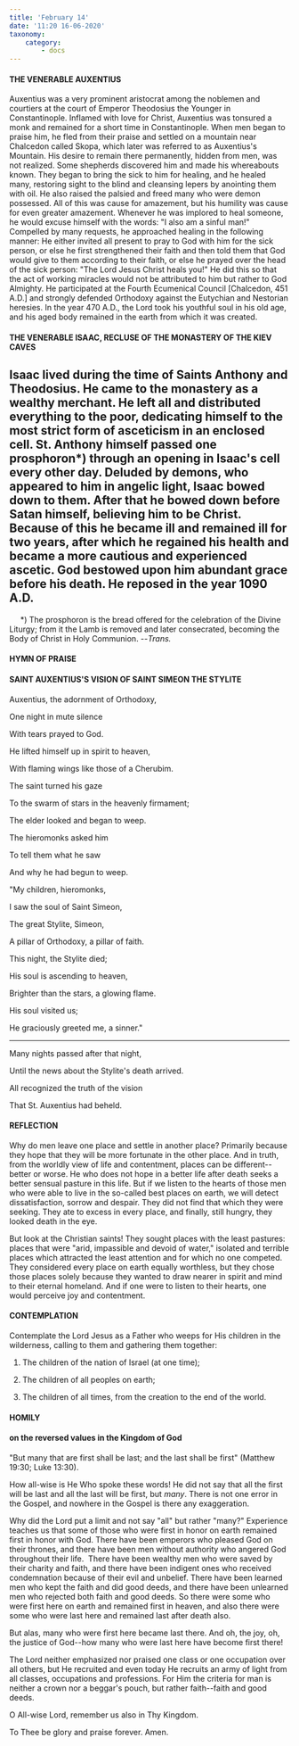```yaml
---
title: 'February 14'
date: '11:20 16-06-2020'
taxonomy:
    category:
        - docs
---
```


#### THE VENERABLE AUXENTIUS

Auxentius was a very prominent aristocrat among the noblemen and courtiers at the court of Emperor Theodosius the Younger in Constantinople. Inflamed with love for Christ, Auxentius was tonsured a monk and remained for a short time in Constantinople. When men began to praise him, he fled from their praise and settled on a mountain near Chalcedon called Skopa, which later was referred to as Auxentius's Mountain. His desire to remain there permanently, hidden from men, was not realized. Some shepherds discovered him and made his whereabouts known. They began to bring the sick to him for healing, and he healed many, restoring sight to the blind and cleansing lepers by anointing them with oil. He also raised the palsied and freed many who were demon possessed. All of this was cause for amazement, but his humility was cause for even greater amazement. Whenever he was implored to heal someone, he would excuse himself with the words: "I also am a sinful man!" Compelled by many requests, he approached healing in the following manner: He either invited all present to pray to God with him for the sick person, or else he first strengthened their faith and then told them that God would give to them according to their faith, or else he prayed over the head of the sick person: "The Lord Jesus Christ heals you!" He did this so that the act of working miracles would not be attributed to him but rather to God Almighty. He participated at the Fourth Ecumenical Council [Chalcedon, 451 A.D.] and strongly defended Orthodoxy against the Eutychian and Nestorian heresies. In the year 470 A.D., the Lord took his youthful soul in his old age, and his aged body remained in the earth from which it was created.

#### THE VENERABLE ISAAC, RECLUSE OF THE MONASTERY OF THE KIEV CAVES

Isaac lived during the time of Saints Anthony and Theodosius. He came to the monastery as a wealthy merchant. He left all and distributed everything to the poor, dedicating himself to the most strict form of asceticism in an enclosed cell. St. Anthony himself passed one prosphoron*) through an opening in Isaac's cell every other day. Deluded by demons, who appeared to him in angelic light, Isaac bowed down to them. After that he bowed down before Satan himself, believing him to be Christ. Because of this he became ill and remained ill for two years, after which he regained his health and became a more cautious and experienced ascetic. God bestowed upon him abundant grace before his death. He reposed in the year 1090 A.D.
--------------------
     *) The prosphoron is the bread offered for the celebration of the Divine Liturgy; from it the Lamb is removed and later consecrated, becoming the Body of Christ in Holy Communion. --*Trans.* 



#### HYMN OF PRAISE

#### SAINT AUXENTIUS'S VISION OF SAINT SIMEON THE STYLITE

Auxentius, the adornment of Orthodoxy,

One night in mute silence

With tears prayed to God.

He lifted himself up in spirit to heaven,

With flaming wings like those of a Cherubim.

The saint turned his gaze

To the swarm of stars in the heavenly firmament;

The elder looked and began to weep.

The hieromonks asked him

To tell them what he saw

And why he had begun to weep.

"My children, hieromonks,

I saw the soul of Saint Simeon,

The great Stylite, Simeon,

A pillar of Orthodoxy, a pillar of faith.

This night, the Stylite died;

His soul is ascending to heaven,

Brighter than the stars, a glowing flame.

His soul visited us;

He graciously greeted me, a sinner."

***

Many nights passed after that night,

Until the news about the Stylite's death arrived.

All recognized the truth of the vision

That St. Auxentius had beheld.


#### REFLECTION

Why do men leave one place and settle in another place? Primarily because they hope that they will be more fortunate in the other place. And in truth, from the worldly view of life and contentment, places can be different--better or worse. He who does not hope in a better life after death seeks a better sensual pasture in this life. But if we listen to the hearts of those men who were able to live in the so-called best places on earth, we will detect dissatisfaction, sorrow and despair. They did not find that which they were seeking. They ate to excess in every place, and finally, still hungry, they looked death in the eye.

But look at the Christian saints! They sought places with the least pastures: places that were "arid, impassible and devoid of water," isolated and terrible places which attracted the least attention and for which no one competed. They considered every place on earth equally worthless, but they chose those places solely because they wanted to draw nearer in spirit and mind to their eternal homeland. And if one were to listen to their hearts, one would perceive joy and contentment.



#### CONTEMPLATION

Contemplate the Lord Jesus as a Father who weeps for His children in the wilderness, calling to them and gathering them together:

1.  The children of the nation of Israel (at one time);

1.  The children of all peoples on earth;

1.  The children of all times, from the creation to the end of the world.



#### HOMILY

#### on the reversed values in the Kingdom of God

"But many that are first shall be last; and the last shall be first" (Matthew 19:30; Luke 13:30).

How all-wise is He Who spoke these words! He did not say that all the first will be last and all the last will be first, but *many*. There is not one error in the Gospel, and nowhere in the Gospel is there any exaggeration.

Why did the Lord put a limit and not say "all" but rather "many?" Experience teaches us that some of those who were first in honor on earth remained first in honor with God. There have been emperors who pleased God on their thrones, and there have been men without authority who angered God throughout their life.  There have been wealthy men who were saved by their charity and faith, and there have been indigent ones who received condemnation because of their evil and unbelief. There have been learned men who kept the faith and did good deeds, and there have been unlearned men who rejected both faith and good deeds. So there were some who were first here on earth and remained first in heaven, and also there were some who were last here and remained last after death also.

But alas, many who were first here became last there. And oh, the joy, oh, the justice of God--how many who were last here have become first there!

The Lord neither emphasized nor praised one class or one occupation over all others, but He recruited and even today He recruits an army of light from all classes, occupations and professions. For Him the criteria for man is neither a crown nor a beggar's pouch, but rather faith--faith and good deeds.

O All-wise Lord, remember us also in Thy Kingdom.

To Thee be glory and praise forever. Amen.

